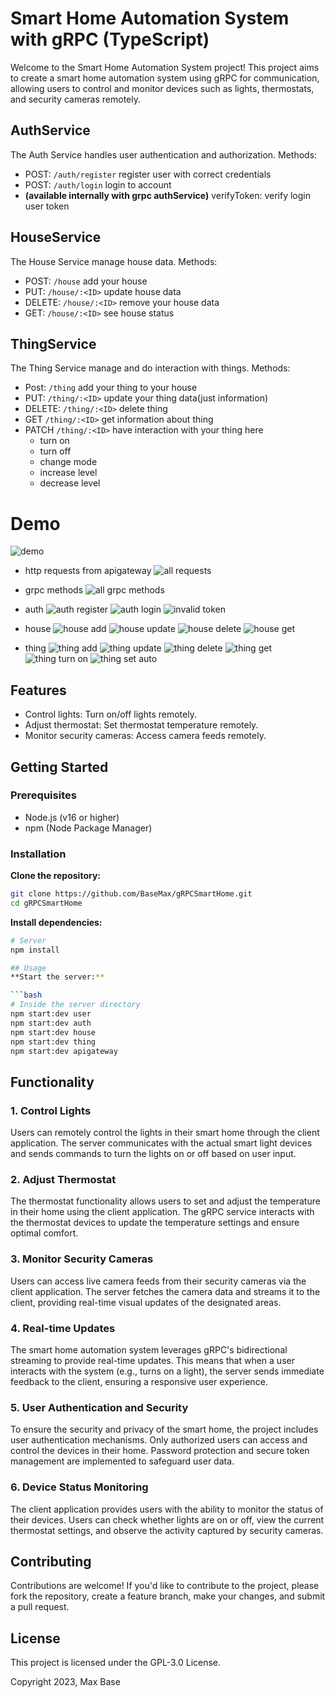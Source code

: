 # Smart Home Automation System with gRPC (TypeScript)

Welcome to the Smart Home Automation System project! This project aims to create a smart home automation system using gRPC for communication, allowing users to control and monitor devices such as lights, thermostats, and security cameras remotely.

## AuthService

The Auth Service handles user authentication and authorization. Methods:

- POST: `/auth/register` register user with correct credentials
- POST: `/auth/login` login to account
- **(available internally with grpc authService)** verifyToken: verify login user token

## HouseService

The House Service manage house data. Methods:

- POST: `/house` add your house
- PUT: `/house/:<ID>` update house data
- DELETE: `/house/:<ID>` remove your house data
- GET: `/house/:<ID>` see house status

## ThingService

The Thing Service manage and do interaction with things. Methods:

- Post: `/thing` add your thing to your house
- PUT: `/thing/:<ID>` update your thing data(just information)
- DELETE: `/thing/:<ID>` delete thing
- GET `/thing/:<ID>` get information about thing
- PATCH `/thing/:<ID>` have interaction with your thing here
  - turn on
  - turn off
  - change mode
  - increase level
  - decrease level

# Demo

![demo](./screenshots/GRPCSMARTHOME.png)

- http requests from apigateway
  ![all requests](./screenshots/all_requests.png)
- grpc methods
  ![all grpc methods](./screenshots/grpc_all_requests.png)

- auth
  ![auth register](./screenshots/auth_register.png)
  ![auth login](./screenshots/auth_login.png)
  ![invalid token](./screenshots/invalid_token.png)
- house
  ![house add](./screenshots/house_create.png)
  ![house update](./screenshots/house_update.png)
  ![house delete](./screenshots/house_delete.png)
  ![house get](./screenshots/house_find.png)
- thing
  ![thing add](./screenshots/thing_create.png)
  ![thing update](./screenshots/thing_update.png)
  ![thing  delete](./screenshots/thing_delete.png)
  ![thing get](./screenshots/thing_find.png)
  ![thing turn on](./screenshots/thing_action_turn_on.png)
  ![thing set auto](./screenshots/thing_set_auto.png)

## Features

- Control lights: Turn on/off lights remotely.
- Adjust thermostat: Set thermostat temperature remotely.
- Monitor security cameras: Access camera feeds remotely.

## Getting Started

### Prerequisites

- Node.js (v16 or higher)
- npm (Node Package Manager)

### Installation

**Clone the repository:**

```bash
git clone https://github.com/BaseMax/gRPCSmartHome.git
cd gRPCSmartHome
```

**Install dependencies:**

````bash
# Server
npm install

## Usage
**Start the server:**

```bash
# Inside the server directory
npm start:dev user
npm start:dev auth
npm start:dev house
npm start:dev thing
npm start:dev apigateway
````

## Functionality

### 1. Control Lights

Users can remotely control the lights in their smart home through the client application. The server communicates with the actual smart light devices and sends commands to turn the lights on or off based on user input.

### 2. Adjust Thermostat

The thermostat functionality allows users to set and adjust the temperature in their home using the client application. The gRPC service interacts with the thermostat devices to update the temperature settings and ensure optimal comfort.

### 3. Monitor Security Cameras

Users can access live camera feeds from their security cameras via the client application. The server fetches the camera data and streams it to the client, providing real-time visual updates of the designated areas.

### 4. Real-time Updates

The smart home automation system leverages gRPC's bidirectional streaming to provide real-time updates. This means that when a user interacts with the system (e.g., turns on a light), the server sends immediate feedback to the client, ensuring a responsive user experience.

### 5. User Authentication and Security

To ensure the security and privacy of the smart home, the project includes user authentication mechanisms. Only authorized users can access and control the devices in their home. Password protection and secure token management are implemented to safeguard user data.

### 6. Device Status Monitoring

The client application provides users with the ability to monitor the status of their devices. Users can check whether lights are on or off, view the current thermostat settings, and observe the activity captured by security cameras.

## Contributing

Contributions are welcome! If you'd like to contribute to the project, please fork the repository, create a feature branch, make your changes, and submit a pull request.

## License

This project is licensed under the GPL-3.0 License.

Copyright 2023, Max Base
